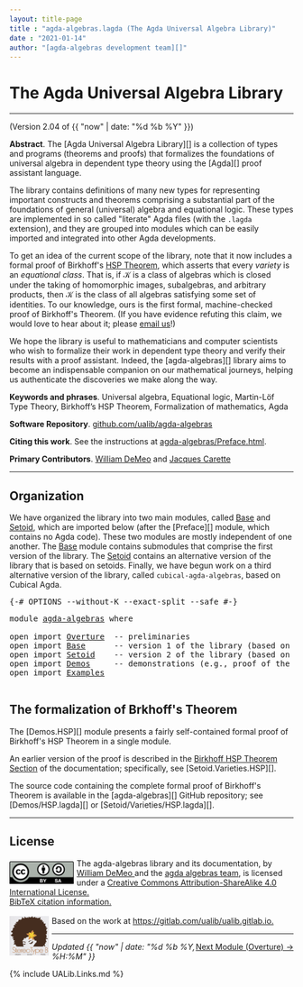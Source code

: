 ```yaml
---
layout: title-page
title : "agda-algebras.lagda (The Agda Universal Algebra Library)"
date : "2021-01-14"
author: "[agda-algebras development team][]"
---
```


<!--

LICENSE:

The software in this file is subject to the GNU General Public License v3.0.

The [LICENSE file](https://github.com/ualib/agda-algebras/raw/master/LICENSE)
is available at
[github.com/ualib/agda-algebras](https://github.com/ualib/agda-algebras/blob/master/LICENSE).

The text other than software is copyright of the author. It can be
used for scholarly purposes subject to the usual academic conventions
of citation.

* The *.lagda files are not meant to be read by people, but rather to be
  type-checked by the Agda proof assistant and to automatically generate html files
  (which are meant to be read by people).

* This is done with the generate-html file to generate markdown and html files from the
  literate Agda (.lagda) files, and then using jekyll to convert markdown into html.

-->

# The Agda Universal Algebra Library

---------------------------------------------------------------------------------

(Version 2.04 of {{ "now" | date: "%d %b %Y" }})

**Abstract**. The [Agda Universal Algebra Library][] is a collection of types and
programs (theorems and proofs) that formalizes the foundations of universal
algebra in dependent type theory using the [Agda][] proof assistant language.

The library contains definitions of many new types for representing important
constructs and theorems comprising a substantial part of the foundations of
general (universal) algebra and equational logic. These types are implemented in
so called "literate" Agda files (with the `.lagda` extension), and they are
grouped into modules which can be easily imported and integrated into other Agda
developments.

To get an idea of the current scope of the library, note that it now includes a
formal proof of Birkhoff's [HSP
Theorem](https://en.wikipedia.org/wiki/Variety_(universal_algebra)#Birkhoff's_theorem),
which asserts that every *variety* is an *equational class*.  That is, if 𝒦 is a
class of algebras which is closed under the taking of homomorphic images,
subalgebras, and arbitrary products, then 𝒦 is the class of all algebras
satisfying some set of identities. To our knowledge, ours is the first formal,
machine-checked proof of Birkhoff's Theorem. (If you have evidence refuting this
claim, we would love to hear about it; please [email
us](mailto:williamdemeo@gmail.com)!)

We hope the library is useful to mathematicians and computer scientists who wish
to formalize their work in dependent type theory and verify their results with a
proof assistant. Indeed, the [agda-algebras][] library aims to become an indispensable
companion on our mathematical journeys, helping us authenticate the discoveries we
make along the way.

**Keywords and phrases**. Universal algebra, Equational logic, Martin-Löf Type
  Theory, Birkhoff’s HSP Theorem, Formalization of mathematics, Agda

**Software Repository**. [github.com/ualib/agda-algebras](https://github.com/ualib/agda-algebras)

**Citing this work**. See the instructions at [agda-algebras/Preface.html](https://ualib.github.io/agda-algebras/Preface.html#citing-the-agda-algebras-library).

**Primary Contributors**. [William DeMeo](https://williamdemeo.gitlab.io) and [Jacques Carette](http://www.cas.mcmaster.ca/~carette/)

--------------------------------

## Organization

We have organized the library into two main modules, called [Base](Base.html) and
[Setoid](Setoid.html), which are imported below (after the [Preface][] module,
which contains no Agda code).  These two modules are mostly independent of one
another.  The [Base](Base.html) module contains submodules that comprise the first
version of the library.  The [Setoid](Setoid.html) contains an alternative version
of the library that is based on setoids.  Finally, we have begun work on a third
alternative version of the library, called `cubical-agda-algebras`, based on
Cubical Agda.


<pre class="Agda">
<a id="4016" class="Symbol">{-#</a> <a id="4020" class="Keyword">OPTIONS</a> <a id="4028" class="Pragma">--without-K</a> <a id="4040" class="Pragma">--exact-split</a> <a id="4054" class="Pragma">--safe</a> <a id="4061" class="Symbol">#-}</a>
</pre>
<pre class="Agda">
<a id="4089" class="Keyword">module</a> <a id="4096" href="agda-algebras.html" class="Module">agda-algebras</a> <a id="4110" class="Keyword">where</a>

<a id="4117" class="Keyword">open</a> <a id="4122" class="Keyword">import</a> <a id="4129" href="Overture.html" class="Module">Overture</a>  <a id="4139" class="Comment">-- preliminaries</a>
<a id="4156" class="Keyword">open</a> <a id="4161" class="Keyword">import</a> <a id="4168" href="Base.html" class="Module">Base</a>      <a id="4178" class="Comment">-- version 1 of the library (based on standard dependent types)</a>
<a id="4242" class="Keyword">open</a> <a id="4247" class="Keyword">import</a> <a id="4254" href="Setoid.html" class="Module">Setoid</a>    <a id="4264" class="Comment">-- version 2 of the library (based on setoids)</a>
<a id="4311" class="Keyword">open</a> <a id="4316" class="Keyword">import</a> <a id="4323" href="Demos.html" class="Module">Demos</a>     <a id="4333" class="Comment">-- demonstrations (e.g., proof of the HSP Theorem in a single module)</a>
<a id="4403" class="Keyword">open</a> <a id="4408" class="Keyword">import</a> <a id="4415" href="Examples.html" class="Module">Examples</a>

</pre>


## The formalization of Brkhoff's Theorem

The [Demos.HSP][] module presents a fairly self-contained formal proof of
Birkhoff's HSP Theorem in a single module.

An earlier version of the proof is described in the [Birkhoff HSP Theorem
Section](https://ualib.org/Setoid.Varieties.HSP.html#proof-of-the-hsp-theorem) of
the documentation; specifically, see [Setoid.Varieties.HSP][].

The source code containing the complete formal proof of Birkhoff's Theorem is
available in the [agda-algebras][] GitHub repository; see [Demos/HSP.lagda][] or
[Setoid/Varieties/HSP.lagda][].

------------------------------

## <a id="license">License</a>

<a rel="license" href="http://creativecommons.org/licenses/by-sa/4.0/">
  <img alt="Creative Commons License" style="border-width:0; float: left; padding:5px 5px 0px 0px" height='40' src="css/by-sa.svg" />
  <!-- <img alt="Creative Commons License" style="border-width:0; float: left; padding:5px 5px 0px 0px" height='40' src="https://i.creativecommons.org/l/by-sa/4.0/88x31.png" /> -->
</a>
<span xmlns:dct="http://purl.org/dc/terms/" property="dct:title">
  The agda-algebras library and its documentation,
</span> by
<a xmlns:cc="http://creativecommons.org/ns#" href="https://williamdemeo.gitlab.io/" property="cc:attributionName" rel="cc:attributionURL">
  William DeMeo
  </a> and the <a href="https://ualib.github.io/agda-algebras/Preface.html#the-agda-algebras-development-team">agda algebras team</a>,
is licensed under a
<a rel="license" href="http://creativecommons.org/licenses/by-sa/4.0/">
  Creative Commons Attribution-ShareAlike 4.0 International License.
</a>
<br />
<a href="https://ualib.github.io/agda-algebras/Preface.html#how-to-cite-the-agda-algebras-library">BibTeX citation information.</a>
<br />
<br />
<a href="https://stereotypeb.gitlab.io"><img alt="stereotypeb" style="border-width:0; float: left; padding:0px 5px 0px 0px;" width='70' src="css/stereotypeb-avatar.png" /></a>
Based on the work at
<a xmlns:dct="http://purl.org/dc/terms/" href="https://gitlab.com/ualib/ualib.gitlab.io" rel="dct:source">
  https://gitlab.com/ualib/ualib.gitlab.io.
</a>

<p></p>

---------------------------------

<span style="float:right;">[Next Module (Overture) →](Overture.html)</span>


<div class="container">
<p>
<i>Updated {{ "now" | date: "%d %b %Y, %H:%M" }}</i>
</p>
</div>


{% include UALib.Links.md %}

